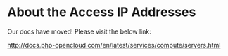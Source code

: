 About the Access IP Addresses
=============================

Our docs have moved! Please visit the below link:

http://docs.php-opencloud.com/en/latest/services/compute/servers.html
